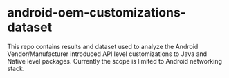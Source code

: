 # android-oem-customizations-dataset
This repo contains results and dataset used to analyze the Android Vendor/Manufacturer introduced API level customizations to Java and Native level packages. Currently the scope is limited to Android networking stack.
